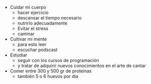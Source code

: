 - Cuidar mi cuerpo
	- hacer ejercicio
	- descansar el tiempo necesario
	- nutrirlo adecuadamente 
	- Evitar el stress
	- caminar
- Cultivar mi mente 
	- para esto leer 
	- escuchar podscast
- Estudiar 
	- seguir con los cursos de programación 
	- y tratar de adquirir nuevos conocimientos en el arte de cantar 
- Comer entre 300 y 500 gr de proteínas 
	- también 5 o 6 huevos por día 
	
	